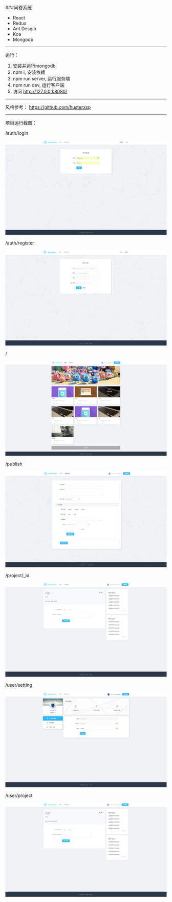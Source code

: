 ###问卷系统

+ React
+ Redux
+ Ant Desgin
+ Koa
+ Mongodb

- - -

运行：

1. 安装并运行mongodb
2. npm i, 安装依赖
3. npm run server, 运行服务端
4. npm run dev, 运行客户端
5. 访问 http://127.0.0.1:8080/

- - -

风格参考：
https://github.com/husterxsp

- - -

项目运行截图：

/auth/login

<img src='./assets/login.png' style='max-width: 100%'>

/auth/register

<img src='./assets/register.png' style='max-width: 100%'>

/

<img src='./assets/home.png' style='max-width: 100%'>

/publish

<img src='./assets/publish.png' style='max-width: 100%'>

/project/_id

<img src='./assets/project.png' style='max-width: 100%'>

/user/setting

<img src='./assets/setting.png' style='max-width: 100%'>

/user/project

<img src='./assets/project.png' style='max-width: 100%'>
